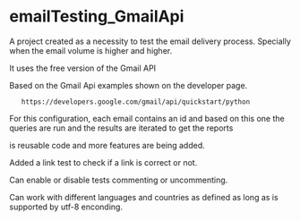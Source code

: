 # emailTesting_GmailApi

 A project created as a necessity to test the email delivery process. Specially when the email volume is higher and higher.

 It uses the free version of the Gmail API

 Based on the Gmail Api examples shown on the developer page. 
 
       https://developers.google.com/gmail/api/quickstart/python

 For this configuration, each email contains an id and based on this one the queries are run and the results are iterated to get the reports

 is reusable code and more features are being added.
 
 Added a link test to check if a link is correct or not.

 Can enable or disable tests commenting or uncommenting. 

 Can work with different languages and countries as defined as long as is supported by utf-8 enconding. 


